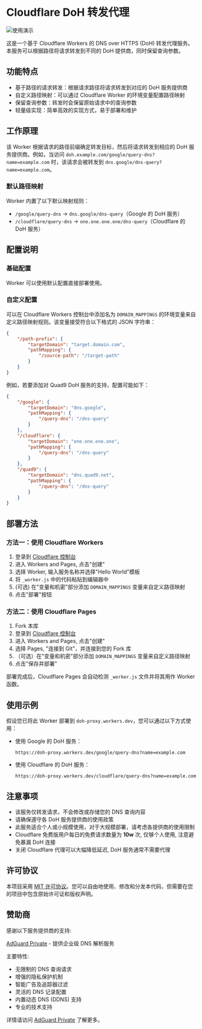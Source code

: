 # Cloudflare DoH 转发代理

![使用演示](https://i.imgur.com/hu6F10P.gif)

这是一个基于 Cloudflare Workers 的 DNS over HTTPS (DoH) 转发代理服务。本服务可以根据路径将请求转发到不同的 DoH 提供商，同时保留查询参数。

## 功能特点

- 基于路径的请求转发：根据请求路径将请求转发到对应的 DoH 服务提供商
- 自定义路径映射：可以通过 Cloudflare Worker 的环境变量配置路径映射
- 保留查询参数：转发时会保留原始请求中的查询参数
- 轻量级实现：简单高效的实现方式，易于部署和维护

## 工作原理

该 Worker 根据请求的路径前缀确定转发目标，然后将请求转发到相应的 DoH 服务提供商。例如，当访问 `doh.example.com/google/query-dns?name=example.com` 时，该请求会被转发到 `dns.google/dns-query?name=example.com`。

### 默认路径映射

Worker 内置了以下默认映射规则：

- `/google/query-dns` → `dns.google/dns-query`（Google 的 DoH 服务）
- `/cloudflare/query-dns` → `one.one.one.one/dns-query`（Cloudflare 的 DoH 服务）

## 配置说明

### 基础配置

Worker 可以使用默认配置直接部署使用。

### 自定义配置

可以在 Cloudflare Workers 控制台中添加名为 `DOMAIN_MAPPINGS` 的环境变量来自定义路径映射规则。该变量接受符合以下格式的 JSON 字符串：

```json
{
	"/path-prefix": {
		"targetDomain": "target.domain.com",
		"pathMapping": {
			"/source-path": "/target-path"
		}
	}
}
```

例如，若要添加对 Quad9 DoH 服务的支持，配置可能如下：

```json
{
	"/google": {
		"targetDomain": "dns.google",
		"pathMapping": {
			"/query-dns": "/dns-query"
		}
	},
	"/cloudflare": {
		"targetDomain": "one.one.one.one",
		"pathMapping": {
			"/query-dns": "/dns-query"
		}
	},
	"/quad9": {
		"targetDomain": "dns.quad9.net",
		"pathMapping": {
			"/query-dns": "/dns-query"
		}
	}
}
```

## 部署方法

### 方法一：使用 Cloudflare Workers

1. 登录到 [Cloudflare 控制台](https://dash.cloudflare.com/)
1. 进入 Workers and Pages, 点击"创建"
1. 选择 Worker, 输入服务名称并选择"Hello World"模板
1. 将 `_worker.js` 中的代码粘贴到编辑器中
1. (可选) 在"变量和机密"部分添加 `DOMAIN_MAPPINGS` 变量来自定义路径映射
1. 点击"部署"按钮

### 方法二：使用 Cloudflare Pages

1. Fork 本库
1. 登录到 [Cloudflare 控制台](https://dash.cloudflare.com/)
1. 进入 Workers and Pages, 点击"创建"
1. 选择 Pages, "连接到 Git"，并连接到您的 Fork 库
1. （可选）在"变量和机密"部分添加 `DOMAIN_MAPPINGS` 变量来自定义路径映射
1. 点击"保存并部署"

部署完成后，Cloudflare Pages 会自动检测 `_worker.js` 文件并将其用作 Worker 函数。

## 使用示例

假设您已将此 Worker 部署到 `doh-proxy.workers.dev`，您可以通过以下方式使用：

- 使用 Google 的 DoH 服务：

  ```
  https://doh-proxy.workers.dev/google/query-dns?name=example.com
  ```

- 使用 Cloudflare 的 DoH 服务：
  ```
  https://doh-proxy.workers.dev/cloudflare/query-dns?name=example.com
  ```

## 注意事项

- 该服务仅转发请求，不会修改或存储您的 DNS 查询内容
- 请确保遵守各 DoH 服务提供商的使用政策
- 此服务适合个人或小规模使用，对于大规模部署，请考虑各提供商的使用限制
- Cloudflare 免费版用户每日的免费请求数量为 **10w** 次, 仅够个人使用, 注意避免暴漏 DoH 连接
- 关闭 Cloudflare 代理可以大幅降低延迟, DoH 服务通常不需要代理

## 许可协议

本项目采用 [MIT 许可协议](LICENSE)。您可以自由地使用、修改和分发本代码，但需要在您的项目中包含原始许可证和版权声明。

## 赞助商

感谢以下服务提供商的支持:

[AdGuard Private](https://www.adguardprivate.com) - 提供企业级 DNS 解析服务

主要特性:

- 无限制的 DNS 查询请求
- 增强的隐私保护机制
- 智能广告及追踪器过滤
- 灵活的 DNS 记录配置
- 内置动态 DNS (DDNS) 支持
- 专业的技术支持

详情请访问 [AdGuard Private](https://www.adguardprivate.com) 了解更多。
